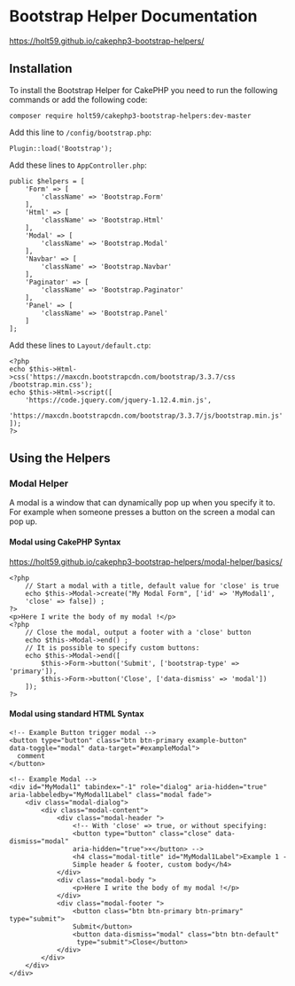 # Bootstrap Helper Documentation  

https://holt59.github.io/cakephp3-bootstrap-helpers/  

## Installation  
To install the Bootstrap Helper for CakePHP you need to run the following
commands or add the following code:  

~~~
composer require holt59/cakephp3-bootstrap-helpers:dev-master  
~~~  

Add this line to `/config/bootstrap.php`:  

~~~
Plugin::load('Bootstrap');  
~~~  
Add these lines to `AppController.php`:  

~~~
public $helpers = [
    'Form' => [
        'className' => 'Bootstrap.Form'
    ],
    'Html' => [
        'className' => 'Bootstrap.Html'
    ],
    'Modal' => [
        'className' => 'Bootstrap.Modal'
    ],
    'Navbar' => [
        'className' => 'Bootstrap.Navbar'
    ],
    'Paginator' => [
        'className' => 'Bootstrap.Paginator'
    ],
    'Panel' => [
        'className' => 'Bootstrap.Panel'
    ]
];  
~~~  

Add these lines to `Layout/default.ctp`:  

~~~
<?php
echo $this->Html->css('https://maxcdn.bootstrapcdn.com/bootstrap/3.3.7/css
/bootstrap.min.css');
echo $this->Html->script([
    'https://code.jquery.com/jquery-1.12.4.min.js',
    'https://maxcdn.bootstrapcdn.com/bootstrap/3.3.7/js/bootstrap.min.js'
]);
?>  
~~~  

## Using the Helpers  
### Modal Helper  
A modal is a window that can dynamically pop up when you specify it to. For
example when someone presses a button on the screen a modal can pop up.  

#### Modal using CakePHP Syntax  

https://holt59.github.io/cakephp3-bootstrap-helpers/modal-helper/basics/  

~~~  
<?php
    // Start a modal with a title, default value for 'close' is true
    echo $this->Modal->create("My Modal Form", ['id' => 'MyModal1',
    'close' => false]) ;
?>
<p>Here I write the body of my modal !</p>
<?php
    // Close the modal, output a footer with a 'close' button
    echo $this->Modal->end() ;
    // It is possible to specify custom buttons:
    echo $this->Modal->end([
        $this->Form->button('Submit', ['bootstrap-type' => 'primary']),
        $this->Form->button('Close', ['data-dismiss' => 'modal'])
    ]);
?>  
~~~  

#### Modal using standard HTML Syntax  

~~~  
<!-- Example Button trigger modal -->
<button type="button" class="btn btn-primary example-button"
data-toggle="modal" data-target="#exampleModal">
  comment
</button>  

<!-- Example Modal -->
<div id="MyModal1" tabindex="-1" role="dialog" aria-hidden="true"
aria-labbeledby="MyModal1Label" class="modal fade">
    <div class="modal-dialog">
        <div class="modal-content">
            <div class="modal-header ">
                <!-- With 'close' => true, or without specifying:
                <button type="button" class="close" data-dismiss="modal"
                aria-hidden="true">×</button> -->
                <h4 class="modal-title" id="MyModal1Label">Example 1 -
                Simple header & footer, custom body</h4>
            </div>
            <div class="modal-body ">
                <p>Here I write the body of my modal !</p>
            </div>
            <div class="modal-footer ">
                <button class="btn btn-primary btn-primary" type="submit">
                Submit</button>
                <button data-dismiss="modal" class="btn btn-default"
                 type="submit">Close</button>
            </div>
        </div>
    </div>
</div>  
~~~~  
